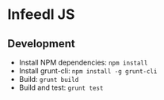 Infeedl JS
==========

Development
-----------

- Install NPM dependencies: ```npm install```
- Install grunt-cli: ```npm install -g grunt-cli```
- Build: ```grunt build```
- Build and test: ```grunt test```
